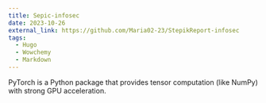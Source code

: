 ```yaml
---
title: Sepic-infosec
date: 2023-10-26
external_link: https://github.com/Maria02-23/StepikReport-infosec
tags:
  - Hugo
  - Wowchemy
  - Markdown
---
```


PyTorch is a Python package that provides tensor computation (like NumPy) with strong GPU acceleration.

<!--more-->
